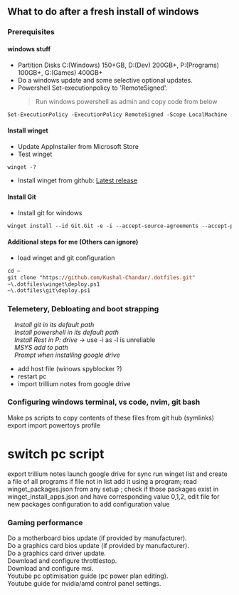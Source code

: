 ## What to do after a fresh install of windows

### Prerequisites

#### windows stuff

- Partition Disks C:(Windows) 150+GB, D:(Dev) 200GB+, P:(Programs) 100GB+, G:(Games) 400GB+
- Do a windows update and some selective optional updates.
- Powershell Set-executionpolicy to 'RemoteSigned'.
  > Run windows powershell as admin and copy code from below

```ps
Set-ExecutionPolicy -ExecutionPolicy RemoteSigned -Scope LocalMachine
```

#### Install winget

- Update AppInstaller from Microsoft Store
- Test winget

```ps
winget -?
```

- Install winget from github: <a href="https://github.com/microsoft/winget-cli/releases/latest">Latest release</a>

#### Install Git

- Install git for windows

```ps
winget install --id Git.Git -e -i --accept-source-agreements --accept-package-agreements
```

#### Additional steps for me (Others can ignore)

- load winget and git configuration

```ps
cd ~
git clone "https://github.com/Kushal-Chandar/.dotfiles.git"
~\.dotfiles\winget\deploy.ps1
~\.dotfiles\git\deploy.ps1
```

### Telemetery, Debloating and boot strapping

&nbsp;&nbsp;&nbsp;&nbsp;_Install git in its default path_<br>
&nbsp;&nbsp;&nbsp;&nbsp;_Install powershell in its default path_<br>
&nbsp;&nbsp;&nbsp;&nbsp;_Install Rest in P: drive_ -> use -i as -l is unreliable<br>
&nbsp;&nbsp;&nbsp;&nbsp;_MSYS add to path_<br>
&nbsp;&nbsp;&nbsp;&nbsp;_Prompt when installing google drive_<br>

- add host file (winows spyblocker ?)
- restart pc
- import trillium notes from google drive

### Configuring windows terminal, vs code, nvim, git bash

Make ps scripts to copy contents of these files from git hub (symlinks)<br>
export import powertoys profile<br>

# switch pc script

export trillium notes
launch google drive for sync
run winget list and create a file of all programs if file not in list add it using a program; read winget_packages.json from any setup ; check if those packages exist in winget_install_apps.json and have corresponding value 0,1,2, edit file for new packages configuration to add configuration value

### Gaming performance

Do a motherboard bios update (if provided by manufacturer).<br>
Do a graphics card bios update (if provided by manufacturer).<br>
Do a graphics card driver update.<br>
Download and configure throttlestop.<br>
Download and configure msi.<br>
Youtube pc optimisation guide (pc power plan editing).<br>
Youtube guide for nvidia/amd control panel settings.<br>

```

```
